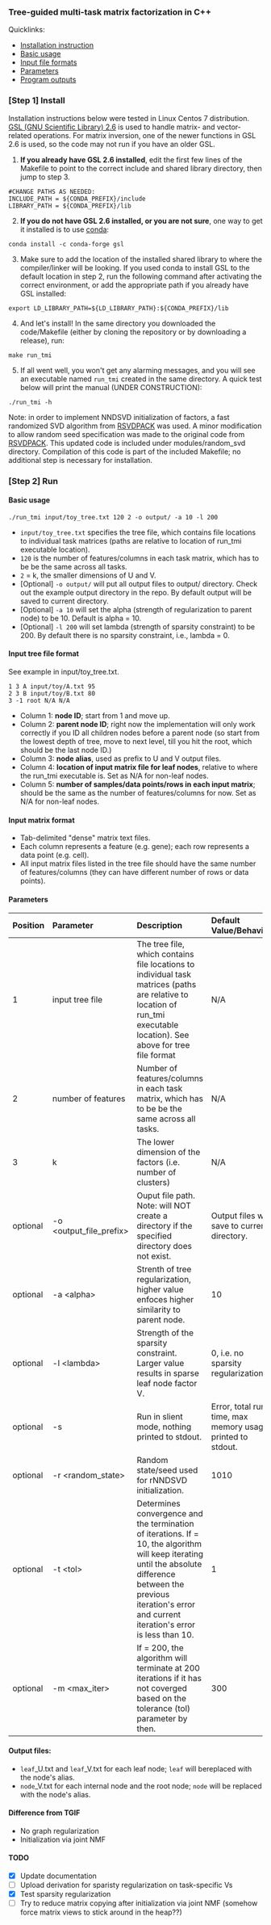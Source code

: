 ### Tree-guided multi-task matrix factorization in C++

Quicklinks:
- [Installation instruction]()
- [Basic usage](#basic-usage)
- [Input file formats](#input-tree-file-format)
- [Parameters](#parameters)
- [Program outputs](#output-files)

### \[Step 1\] Install 

Installation instructions below were tested in Linux Centos 7 distribution. [GSL (GNU Scientific Library) 2.6](https://www.gnu.org/software/gsl/doc/html/index.html) is used to handle matrix- and vector-related operations. For matrix inversion, one of the newer functions in GSL 2.6 is used, so the code may not run if you have an older GSL.

1. __If you already have GSL 2.6 installed__, edit the first few lines of the Makefile to point to the correct include and shared library directory, then jump to step 3.
```
#CHANGE PATHS AS NEEDED:
INCLUDE_PATH = ${CONDA_PREFIX}/include
LIBRARY_PATH = ${CONDA_PREFIX}/lib
```
2. __If you do not have GSL 2.6 installed, or you are not sure__, one way to get it installed is to use [conda](https://anaconda.org/conda-forge/gsl/):
```
conda install -c conda-forge gsl
```
3. Make sure to add the location of the installed shared library to where the compiler/linker will be looking. If you used conda to install GSL to the default location in step 2, run the following command after activating the correct environment, or add the appropriate path if you already have GSL installed:
```
export LD_LIBRARY_PATH=${LD_LIBRARY_PATH}:${CONDA_PREFIX}/lib
```
4. And let's install! In the same directory you downloaded the code/Makefile (either by cloning the repository or by downloading a release), run:
```
make run_tmi
```
5. If all went well, you won't get any alarming messages, and you will see an executable named `run_tmi` created in the same directory. A quick test below will print the manual (UNDER CONSTRUCTION):
```
./run_tmi -h
```

Note: in order to implement NNDSVD initialization of factors, a fast randomized SVD algorithm from [RSVDPACK](https://github.com/sergeyvoronin/LowRankMatrixDecompositionCodes) was used. A minor modification to allow random seed specification was made to the original code from [RSVDPACK](https://github.com/sergeyvoronin/LowRankMatrixDecompositionCodes/tree/master/single_core_gsl_code). This updated code is included under modules/random_svd directory. Compilation of this code is part of the included Makefile; no additional step is necessary for installation.

### \[Step 2\] Run

#### Basic usage
```
./run_tmi input/toy_tree.txt 120 2 -o output/ -a 10 -l 200
```
- `input/toy_tree.txt` specifies the tree file, which contains file locations to individual task matrices (paths are relative to location of run_tmi executable location). 
- `120` is the number of features/columns in each task matrix, which has to be be the same across all tasks. 
- `2` = k, the smaller dimensions of U and V. 
-	[Optional] `-o output/` will put all output files to output/ directory. Check out the example output directory in the repo. By default output will be saved to current directory.
-	[Optional] `-a 10` will set the alpha (strength of regularization to parent node) to be 10. Default is alpha = 10.
- [Optional] `-l 200` will set lambda (strength of sparsity constraint) to be 200. By default there is no sparsity constraint, i.e., lambda = 0.

#### Input tree file format
See example in input/toy_tree.txt.
```
1 3 A input/toy/A.txt 95
2 3 B input/toy/B.txt 80
3 -1 root N/A N/A
```
- Column 1: **node ID**; start from 1 and move up.
- Column 2: **parent node ID**; right now the implementation will only work correctly if you ID all children nodes before a parent node (so start from the lowest depth of tree, move to next level, till you hit the root, which should be the last node ID.)
- Column 3: **node alias**, used as prefix to U and V output files.
- Column 4: **location of input matrix file for leaf nodes**, relative to where the run_tmi executable is. Set as N/A for non-leaf nodes.
- Column 5: **number of samples/data points/rows in each input matrix**; should be the same as the number of features/columns for now. Set as N/A for non-leaf nodes.

#### Input matrix format
- Tab-delimited "dense" matrix text files.
- Each column represents a feature (e.g. gene); each row represents a data point (e.g. cell).
- All input matrix files listed in the tree file should have the same number of features/columns (they can have different number of rows or data points).

#### Parameters


| Position | Parameter | Description | Default Value/Behavior | 
| :---    | :---        | :--- | :--- |
| 1     | input tree file      | The tree file, which contains file locations to individual task matrices (paths are relative to location of run_tmi executable location). See above for tree file format | N/A | 
| 2     | number of features   | Number of features/columns in each task matrix, which has to be be the same across all tasks. | N/A | 
| 3     | k     | The lower dimension of the factors (i.e. number of clusters) | N/A | 
| optional | -o \<output_file_prefix\>    | Ouput file path. Note: will NOT create a directory if the specified directory does not exist. | Output files will save to current directory. | 
| optional | -a \<alpha\>  | Strenth of tree regularization, higher value enfoces higher similarity to parent node. |  10 | 
| optional | -l \<lambda\>  | Strength of the sparsity constraint. Larger value results in sparse leaf node factor V. | 0, i.e. no sparsity regularization. |  
| optional | -s  | Run in slient mode, nothing printed to stdout. | Error, total run time, max memory usage printed to stdout. | 
| optional | -r \<random_state\> | Random state/seed used for rNNDSVD initialization. | 1010|
| optional | -t \<tol\> | Determines convergence and the termination of iterations. If <tol> = 10, the algorithm will keep iterating until the absolute difference between the previous iteration's error and current iteration's error is less than 10.| 1 |
| optional | -m \<max_iter\> | If <max iter> = 200, the algorithm will terminate at 200 iterations if it has not coverged based on the tolerance (tol) parameter by then. | 300 |

#### Output files:
- `leaf`\_U.txt and `leaf`\_V.txt for each leaf node; `leaf` will bereplaced with the node's alias.
- `node`\_V.txt for each internal node and the root node; `node` will be replaced with the node's alias.

#### Difference from TGIF
- No graph regularization
- Initialization via joint NMF

#### TODO
- [x] Update documentation
- [ ] Upload derivation for sparisty regularization on task-specific Vs
- [x] Test sparsity regularization
- [ ] Try to reduce matrix copying after initialization via joint NMF (somehow force matrix views to stick around in the heap??)
